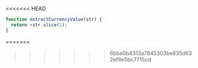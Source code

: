 <<<<<<< HEAD
```js run
function extractCurrencyValue(str) {
  return +str.slice(1);
}
```
=======
>>>>>>> 6bbe0b4313a7845303be835d632ef8e5bc7715cd
